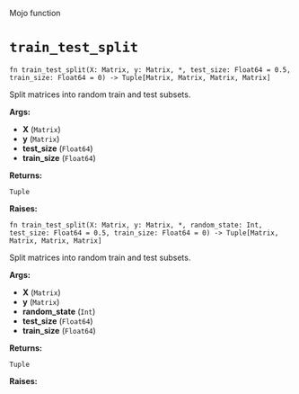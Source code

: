 Mojo function

# `train_test_split`

```mojo
fn train_test_split(X: Matrix, y: Matrix, *, test_size: Float64 = 0.5, train_size: Float64 = 0) -> Tuple[Matrix, Matrix, Matrix, Matrix]
```

Split matrices into random train and test subsets.

**Args:**

- **X** (`Matrix`)
- **y** (`Matrix`)
- **test_size** (`Float64`)
- **train_size** (`Float64`)

**Returns:**

`Tuple`

**Raises:**

```mojo
fn train_test_split(X: Matrix, y: Matrix, *, random_state: Int, test_size: Float64 = 0.5, train_size: Float64 = 0) -> Tuple[Matrix, Matrix, Matrix, Matrix]
```

Split matrices into random train and test subsets.

**Args:**

- **X** (`Matrix`)
- **y** (`Matrix`)
- **random_state** (`Int`)
- **test_size** (`Float64`)
- **train_size** (`Float64`)

**Returns:**

`Tuple`

**Raises:**

